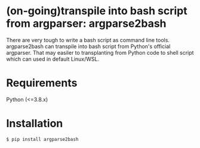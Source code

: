 # (on-going)transpile into bash script from argparser: argparse2bash
There are very tough to write a bash script as command line tools. argparse2bash can transpile into bash script from Python's official argparser. That may easiler to transplanting from Python code to shell script which can used in default Linux/WSL.

# Requirements
Python (<=3.8.x)

# Installation
```
$ pip install argparse2bash
```


